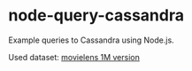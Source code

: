 # node-query-cassandra

Example queries to Cassandra using Node.js.

Used dataset: [movielens 1M version](http://files.grouplens.org/datasets/movielens/ml-1m.zip)
